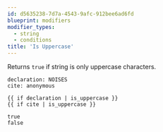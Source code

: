 ```yaml
---
id: d5635238-7d7a-4543-9afc-912bee6ad6fd
blueprint: modifiers
modifier_types:
  - string
  - conditions
title: 'Is Uppercase'
---
```

Returns `true` if string is only uppercase characters.

```.language-yaml
declaration: NOISES
cite: anonymous
```

```
{{ if declaration | is_uppercase }}
{{ if cite | is_uppercase }}
```

```.language-output
true
false
```
